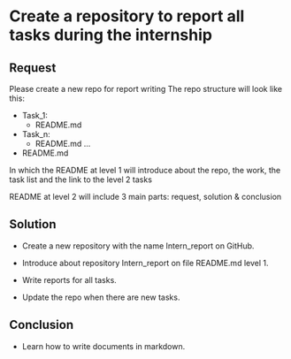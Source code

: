 # Create a repository to report all tasks during the internship

## Request

Please create a new repo for report writing
The repo structure will look like this:

- Task_1:
  - README.md
- Task_n:
  - README.md
    ...
- README.md

In which the README at level 1 will introduce about the repo, the work, the task list and the link to the level 2 tasks

README at level 2 will include 3 main parts: request, solution & conclusion

## Solution

- Create a new repository with the name Intern_report on GitHub.

- Introduce about repository Intern_report on file README.md level 1.

- Write reports for all tasks.

- Update the repo when there are new tasks.

## Conclusion

- Learn how to write documents in markdown.
